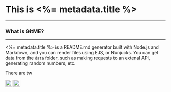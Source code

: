 # This is <%= metadata.title %>

---

### What is GitME?

---

<%= metadata.title %> is a README.md generator built with Node.js and Markdown, and you can render files using EJS, or Nunjucks.
You can get data from the `data` folder, such as making requests to an extenal API, generating random numbers, etc.

There are tw

<img src="<%= icons.markdown %>" width="22px" align="left">
<img src="<%= icons.nodejs %>" width="22px" align="left">
